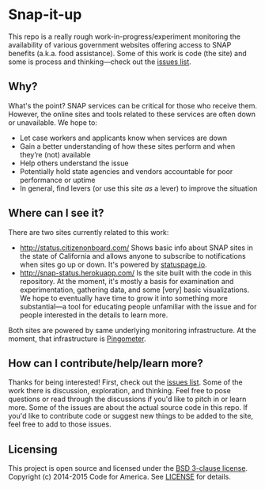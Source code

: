 # Snap-it-up

This repo is a really rough work-in-progress/experiment monitoring the availability of various government websites offering access to SNAP benefits (a.k.a. food assistance). Some of this work is code (the site) and some is process and thinking—check out the [issues list](https://github.com/codeforamerica/snap-it-up/issues).

## Why?

What's the point? SNAP services can be critical for those who receive them. However, the online sites and tools related to these services are often down or unavailable. We hope to:

- Let case workers and applicants know when services are down
- Gain a better understanding of how these sites perform and when they’re (not) available
- Help others understand the issue
- Potentially hold state agencies and vendors accountable for poor performance or uptime
- In general, find levers (or use this site *as* a lever) to improve the situation

## Where can I see it?

There are two sites currently related to this work:

- http://status.citizenonboard.com/ Shows basic info about SNAP sites in the state of California and allows anyone to subscribe to notifications when sites go up or down. It's powered by [statuspage.io](https://www.statuspage.io).
- http://snap-status.herokuapp.com/ Is the site built with the code in this repository. At the moment, it's mostly a basis for examination and experimentation, gathering data, and some [very] basic visualizations. We hope to eventually have time to grow it into something more substantial—a tool for educating people unfamiliar with the issue and for people interested in the details to learn more.

Both sites are powered by same underlying monitoring infrastructure. At the moment, that infrastructure is [Pingometer](http://pingometer.com).

## How can I contribute/help/learn more?

Thanks for being interested! First, check out the [issues list](https://github.com/codeforamerica/snap-it-up/issues). Some of the work there is discussion, exploration, and thinking. Feel free to pose questions or read through the discussions if you'd like to pitch in or learn more. Some of the issues are about the actual source code in this repo. If you'd like to contribute code or suggest new things to be added to the site, feel free to add to those issues.

## Licensing

This project is open source and licensed under the [BSD 3-clause license][LICENSE].
Copyright (c) 2014-2015 Code for America. See [LICENSE][] for details.

[LICENSE]: https://github.com/codeforamerica/snap-it-up/blob/master/LICENSE
